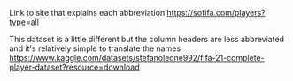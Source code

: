 Link to site that explains each abbreviation
https://sofifa.com/players?type=all

This dataset is a little different but the column headers are less abbreviated and it's relatively simple to translate the names
https://www.kaggle.com/datasets/stefanoleone992/fifa-21-complete-player-dataset?resource=download


